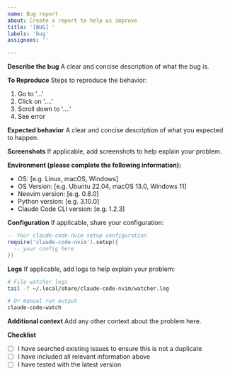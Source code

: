 ```yaml
---
name: Bug report
about: Create a report to help us improve
title: '[BUG] '
labels: 'bug'
assignees: ''

---
```


**Describe the bug**
A clear and concise description of what the bug is.

**To Reproduce**
Steps to reproduce the behavior:
1. Go to '...'
2. Click on '....'
3. Scroll down to '....'
4. See error

**Expected behavior**
A clear and concise description of what you expected to happen.

**Screenshots**
If applicable, add screenshots to help explain your problem.

**Environment (please complete the following information):**
- OS: [e.g. Linux, macOS, Windows]
- OS Version: [e.g. Ubuntu 22.04, macOS 13.0, Windows 11]
- Neovim version: [e.g. 0.8.0]
- Python version: [e.g. 3.10.0]
- Claude Code CLI version: [e.g. 1.2.3]

**Configuration**
If applicable, share your configuration:

```lua
-- Your claude-code-nvim setup configuration
require('claude-code-nvim').setup({
  -- your config here
})
```

**Logs**
If applicable, add logs to help explain your problem:

```bash
# File watcher logs
tail -f ~/.local/share/claude-code-nvim/watcher.log

# Or manual run output
claude-code-watch
```

**Additional context**
Add any other context about the problem here.

**Checklist**
- [ ] I have searched existing issues to ensure this is not a duplicate
- [ ] I have included all relevant information above
- [ ] I have tested with the latest version